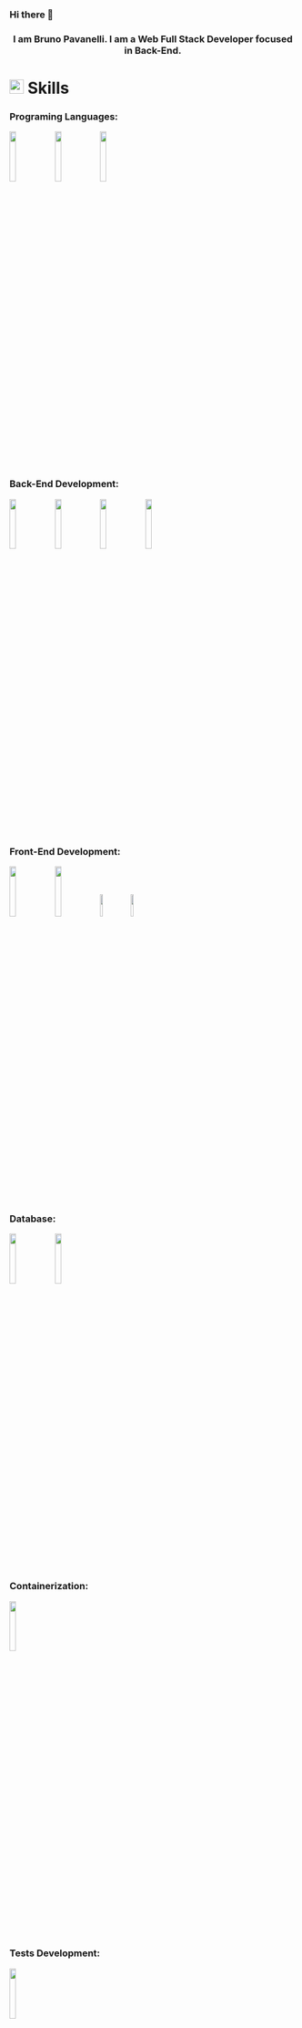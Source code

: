 ### Hi there 👋

<h3 align="center">I am Bruno Pavanelli. I am a  Web Full Stack Developer focused in Back-End.</h3>

# <img src="https://media2.giphy.com/media/QssGEmpkyEOhBCb7e1/giphy.gif?cid=ecf05e47a0n3gi1bfqntqmob8g9aid1oyj2wr3ds3mg700bl&rid=giphy.gif" width ="25"><b> Skills</b>

<p>
  <h3 align="left">Programing Languages:</h3>
  <code><img width="15%" src="https://www.vectorlogo.zone/logos/javascript/javascript-ar21.svg"></code>
  <code><img width="15%" src="https://www.vectorlogo.zone/logos/typescriptlang/typescriptlang-ar21.svg"></code>
  <code><img width="15%" src="https://www.vectorlogo.zone/logos/python/python-ar21.svg"></code>
  <br />
  <h3 align="left">Back-End Development:</h3>
  <code><img width="15%" src="https://www.vectorlogo.zone/logos/nodejs/nodejs-ar21.svg"></code>
  <code><img width="15%" src="https://www.vectorlogo.zone/logos/expressjs/expressjs-ar21.svg"></code>
  <code><img width="15%" src="https://www.vectorlogo.zone/logos/djangoproject/djangoproject-ar21.svg"></code>
  <code><img width="15%" src="https://www.vectorlogo.zone/logos/nestjs/nestjs-ar21.svg"></code>
  <br />
  <h3 align="left">Front-End Development:</h3>
  <code><img width="15%" src="https://www.vectorlogo.zone/logos/reactjs/reactjs-ar21.svg"></code>
  <code><img width="15%" src="https://www.vectorlogo.zone/logos/w3_css/w3_css-ar21.svg"></code>
  <code><img width="10%" src="https://www.svgrepo.com/show/306811/styled-components.svg"></code>
  <code><img width="10%" src="https://www.vectorlogo.zone/logos/w3_html5/w3_html5-ar21.svg"></code>
  <br />
  <h3 align="left">Database:</h3>
  <code><img width="15%" src="https://www.vectorlogo.zone/logos/postgresql/postgresql-ar21.svg"></code>
  <code><img width="15%" src="https://www.vectorlogo.zone/logos/mysql/mysql-ar21.svg"></code>
   <br />
  <h3 align="left">Containerization:</h3>
  <code><img width="15%" src="https://www.vectorlogo.zone/logos/docker/docker-ar21.svg"></code>
  <br />
  <h3 align="left">Tests Development:</h3>
  <code><img width="15%" src="https://www.vectorlogo.zone/logos/jestjsio/jestjsio-ar21.svg"></code>
  <br />
  <h3 align="left">Tools:</h3>
  <code><img width="15%" src="https://www.vectorlogo.zone/logos/git-scm/git-scm-ar21.svg"></code>
  <code><img width="15%" src="https://www.vectorlogo.zone/logos/npmjs/npmjs-ar21.svg"></code>
  <code><img width="15%" src="https://www.vectorlogo.zone/logos/yarnpkg/yarnpkg-ar21.svg"></code>
</p>

![preccrep GitHub stats](https://github-readme-stats.vercel.app/api/top-langs/?username=BrunoPavanelli&show_icons=true&theme=tokyonight)
![preccrep GitHub stats](https://github-readme-stats.vercel.app/api?username=BrunoPavanelli&show_icons=true&theme=tokyonight)

<br />
#

### 📫 How to reach me:

- Linkedin: [https://www.linkedin.com/in/bruno-pavanelli/](https://www.linkedin.com/in/bruno-pavanelli/)
- Portfolio: [https://portfolio-six-ochre-59.vercel.app/](https://portfolio-six-ochre-59.vercel.app/)
- Email: [brunopavanellicontato@gmail.com](mailto:brunopavanellicontato@gmail.com)

